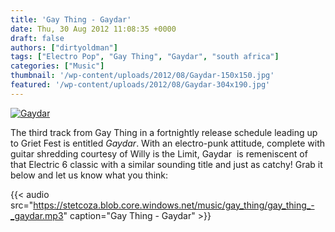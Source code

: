 ```yaml
---
title: 'Gay Thing - Gaydar'
date: Thu, 30 Aug 2012 11:08:35 +0000
draft: false
authors: ["dirtyoldman"]
tags: ["Electro Pop", "Gay Thing", "Gaydar", "south africa"]
categories: ["Music"]
thumbnail: '/wp-content/uploads/2012/08/Gaydar-150x150.jpg'
featured: '/wp-content/uploads/2012/08/Gaydar-304x190.jpg'
---
```


[![](/wp-content/uploads/2012/08/Gaydar-e1346323607449.jpg "Gaydar")](/2012/08/30/gay-thing-gaydar/gaydar/)

The third track from Gay Thing in a fortnightly release schedule leading up to Griet Fest is entitled _Gaydar_. With an electro-punk attitude, complete with guitar shredding courtesy of Willy is the Limit, Gaydar  is remeniscent of that Electric 6 classic with a similar sounding title and just as catchy! Grab it below and let us know what you think:

{{< audio
    src="https://stetcoza.blob.core.windows.net/music/gay_thing/gay_thing_-_gaydar.mp3"
    caption="Gay Thing - Gaydar" >}}
